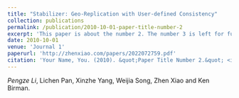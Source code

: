 ```yaml
---
title: "Stabilizer: Geo-Replication with User-defined Consistency"
collection: publications
permalink: /publication/2010-10-01-paper-title-number-2
excerpt: 'This paper is about the number 2. The number 3 is left for future work.'
date: 2010-10-01
venue: 'Journal 1'
paperurl: 'http://zhenxiao.com/papers/2022072759.pdf'
citation: 'Your Name, You. (2010). &quot;Paper Title Number 2.&quot; <i>Journal 1</i>. 1(2).'
---
```

*Pengze Li*, Lichen Pan, Xinzhe Yang, Weijia Song, Zhen Xiao and Ken Birman.

<!-- [Download paper here](http://academicpages.github.io/files/paper2.pdf) -->

<!-- Recommended citation: Your Name, You. (2010). "Paper Title Number 2." <i>Journal 1</i>. 1(2). -->